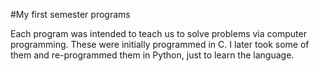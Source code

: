 #My first semester programs


Each program was intended to teach us to solve problems via computer programming.
These were initially programmed in C. 
I later took some of them and re-programmed them in Python, just to learn the language.
